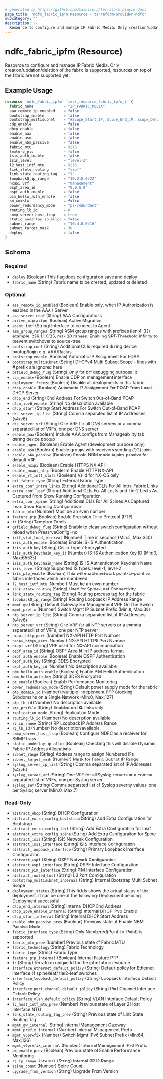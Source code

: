 ```yaml
---
# generated by https://github.com/hashicorp/terraform-plugin-docs
page_title: "ndfc_fabric_ipfm Resource - terraform-provider-ndfc"
subcategory: ""
description: |-
  Resource to configure and manage IP Fabric Media. Only creation/updation/deletion of the fabric is supported, resources on top of the fabric are not supported yet.
---
```


# ndfc_fabric_ipfm (Resource)

Resource to configure and manage IP Fabric Media. Only creation/updation/deletion of the fabric is supported, resources on top of the fabric are not supported yet.

## Example Usage

```terraform
resource "ndfc_fabric_ipfm" "test_resource_fabric_ipfm_1" {
  fabric_name              = "IP_FABRIC_MEDIA"
  aaa_remote_ip_enabled    = false
  bootstrap_enable         = false
  bootstrap_multisubnet    = "#Scope_Start_IP, Scope_End_IP, Scope_Default_Gateway, Scope_Subnet_Prefix"
  cdp_enable               = false
  dhcp_enable              = false
  enable_aaa               = false
  enable_asm               = false
  enable_nbm_passive       = false
  fabric_mtu               = 9216
  feature_ptp              = false
  isis_auth_enable         = false
  isis_level               = "level-2"
  l2_host_intf_mtu         = 9216
  link_state_routing       = "ospf"
  link_state_routing_tag   = "1"
  loopback0_ip_range       = "10.2.0.0/22"
  nxapi_vrf                = "management"
  ospf_area_id             = "0.0.0.0"
  ospf_auth_enable         = false
  pim_hello_auth_enable    = false
  pm_enable                = false
  power_redundancy_mode    = "ps-redundant"
  routing_lb_id            = 0
  snmp_server_host_trap    = true
  static_underlay_ip_alloc = false
  subnet_range             = "10.4.0.0/16"
  subnet_target_mask       = 30
  deploy                   = false
}
```

<!-- schema generated by tfplugindocs -->
## Schema

### Required

- `deploy` (Boolean) This flag does configuration save and deploy
- `fabric_name` (String) Fabric name to be created, updated or deleted.

### Optional

- `aaa_remote_ip_enabled` (Boolean) Enable only, when IP Authorization is enabled in the AAA \ Server
- `aaa_server_conf` (String) AAA Configurations
- `active_migration` (Boolean) Active Migration
- `agent_intf` (String) Interface to connect to Agent
- `asm_group_ranges` (String) ASM group ranges with prefixes (len:4-32) example: 239.1.1.0/25, max 20 ranges. Enabling SPT-Threshold Infinity to prevent switchover to source-tree.
- `bootstrap_conf` (String) Additional CLIs required during device bootup/login e.g. AAA/Radius
- `bootstrap_enable` (Boolean) Automatic IP Assignment For POAP
- `bootstrap_multisubnet` (String) DHCPv4 Multi Subnet Scope - lines with # prefix are ignored here
- `brfield_debug_flag` (String) Only for brf debugging purpose !!!
- `cdp_enable` (Boolean) Enable CDP on management interface
- `deployment_freeze` (Boolean) Disable all deployments in this fabric
- `dhcp_enable` (Boolean) Automatic IP Assignment For POAP From Local DHCP Server
- `dhcp_end` (String) End Address For Switch Out-of-Band POAP
- `dhcp_ipv6_enable` (String) No description available
- `dhcp_start` (String) Start Address For Switch Out-of-Band POAP
- `dns_server_ip_list` (String) Comma separated list of IP Addresses (v4/v6)
- `dns_server_vrf` (String) One VRF for all DNS servers or a comma separated list of VRFs, one per DNS server
- `enable_aaa` (Boolean) Include AAA configs from Manageability tab during device bootup
- `enable_agent` (Boolean) Enable Agent (development purpose only)
- `enable_asm` (Boolean) Enable groups with receivers sending (*,G) joins
- `enable_nbm_passive` (Boolean) Enable NBM mode to pim-passive for default VRF
- `enable_nxapi` (Boolean) Enable HTTPS NX-API
- `enable_nxapi_http` (Boolean) Enable HTTP NX-API
- `enable_rt_intf_stats` (Boolean) Valid for NX-OS only
- `ext_fabric_type` (String) External Fabric Type
- `extra_conf_intra_links` (String) Additional CLIs For All Intra-Fabric Links
- `extra_conf_leaf` (String) Additional CLIs For All Leafs and Tier2 Leafs As Captured From Show Running Configuration
- `extra_conf_spine` (String) Additional CLIs For All Spines As Captured From Show Running Configuration
- `fabric_mtu` (Number) Must be an even number
- `feature_ptp` (Boolean) Enable Precision Time Protocol (PTP)
- `ff` (String) Template Family
- `grfield_debug_flag` (String) Enable to clean switch configuration without reload when PreserveConfig=no
- `intf_stat_load_interval` (Number) Time in seconds (Min:5, Max:300)
- `isis_auth_enable` (Boolean) Enable IS-IS Authentication
- `isis_auth_key` (String) Cisco Type 7 Encrypted
- `isis_auth_keychain_key_id` (Number) IS-IS Authentication Key ID (Min:0, Max:65535)
- `isis_auth_keychain_name` (String) IS-IS Authentication Keychain Name
- `isis_level` (String) Supported IS types: level-1, level-2
- `isis_p2p_enable` (Boolean) This will enable network point-to-point on fabric interfaces which are numbered
- `l2_host_intf_mtu` (Number) Must be an even number
- `link_state_routing` (String) Used for Spine-Leaf Connectivity
- `link_state_routing_tag` (String) Routing process tag for the fabric
- `loopback0_ip_range` (String) Routing Loopback IP Address Range
- `mgmt_gw` (String) Default Gateway For Management VRF On The Switch
- `mgmt_prefix` (Number) Switch Mgmt IP Subnet Prefix (Min:8, Max:30)
- `ntp_server_ip_list` (String) Comma separated list of IP Addresses (v4/v6)
- `ntp_server_vrf` (String) One VRF for all NTP servers or a comma separated list of VRFs, one per NTP server
- `nxapi_http_port` (Number) NX-API HTTP Port Number
- `nxapi_https_port` (Number) NX-API HTTPS Port Number
- `nxapi_vrf` (String) VRF used for NX-API communication
- `ospf_area_id` (String) OSPF Area Id in IP address format
- `ospf_auth_enable` (Boolean) Enable OSPF Authentication
- `ospf_auth_key` (String) 3DES Encrypted
- `ospf_auth_key_id` (Number) No description available
- `pim_hello_auth_enable` (Boolean) Enable PIM Hello Authentication
- `pim_hello_auth_key` (String) 3DES Encrypted
- `pm_enable` (Boolean) Enable Performance Monitoring
- `power_redundancy_mode` (String) Default power supply mode for the fabric
- `ptp_domain_id` (Number) Multiple Independent PTP Clocking Subdomains on a Single Network (Min:0, Max:127)
- `ptp_lb_id` (Number) No description available
- `ptp_profile` (String) Enabled on ISL links only
- `replication_mode` (String) Replication Mode
- `routing_lb_id` (Number) No description available
- `rp_ip_range` (String) RP Loopback IP Address Range
- `rp_lb_id` (Number) No description available
- `snmp_server_host_trap` (Boolean) Configure NDFC as a receiver for SNMP traps
- `static_underlay_ip_alloc` (Boolean) Checking this will disable Dynamic Fabric IP Address Allocations
- `subnet_range` (String) Address range to assign Numbered IPs
- `subnet_target_mask` (Number) Mask for Fabric Subnet IP Range
- `syslog_server_ip_list` (String) Comma separated list of IP Addresses (v4/v6)
- `syslog_server_vrf` (String) One VRF for all Syslog servers or a comma separated list of VRFs, one per Syslog server
- `syslog_sev` (String) Comma separated list of Syslog severity values, one per Syslog server (Min:0, Max:7)

### Read-Only

- `abstract_dhcp` (String) DHCP Configuration
- `abstract_extra_config_bootstrap` (String) Add Extra Configuration for Bootstrap
- `abstract_extra_config_leaf` (String) Add Extra Configuration for Leaf
- `abstract_extra_config_spine` (String) Add Extra Configuration for Spine
- `abstract_isis` (String) ISIS Network Configuration
- `abstract_isis_interface` (String) ISIS Interface Configuration
- `abstract_loopback_interface` (String) Primary Loopback Interface Configuration
- `abstract_ospf` (String) OSPF Network Configuration
- `abstract_ospf_interface` (String) OSPF Interface Configuration
- `abstract_pim_interface` (String) PIM Interface Configuration
- `abstract_routed_host` (String) L3 Port Configuration
- `bootstrap_multisubnet_internal` (String) Internal Bootstrap Multi Subnet Scope
- `deployment_status` (String) This fields shows the actual status of the deployment. It can be one of the following: Deployment pending Deployment successful
- `dhcp_end_internal` (String) Internal DHCP End Address
- `dhcp_ipv6_enable_internal` (String) Internal DHCP IPv6 Enable
- `dhcp_start_internal` (String) Internal DHCP Start Address
- `enable_nbm_passive_prev` (Boolean) Previous state of Enable NBM Passive Mode
- `fabric_interface_type` (String) Only Numbered(Point-to-Point) is supported
- `fabric_mtu_prev` (Number) Previous state of Fabric MTU
- `fabric_technology` (String) Fabric Technology
- `fabric_type` (String) Fabric Type
- `feature_ptp_internal` (Boolean) Internal Feature PTP
- `id` (String) Terraform unique Id for the ipfm fabric resource
- `interface_ethernet_default_policy` (String) Default policy for Ethernet interface of spine/leaf/ tier2-leaf switches
- `interface_loopback_default_policy` (String) Loopback Interface Default Policy
- `interface_port_channel_default_policy` (String) Port Channel Interface Default Policy
- `interface_vlan_default_policy` (String) VLAN Interface Default Policy
- `l2_host_intf_mtu_prev` (Number) Previous state of Layer 2 Host Interface MTU
- `link_state_routing_tag_prev` (String) Previous state of Link State Routing Tag
- `mgmt_gw_internal` (String) Internal Management Gateway
- `mgmt_prefix_internal` (Number) Internal Management Prefix
- `mgmt_v6prefix` (Number) Switch Mgmt IPv6 Subnet Prefix (Min:64, Max:126)
- `mgmt_v6prefix_internal` (Number) Internal Management IPv6 Prefix
- `pm_enable_prev` (Boolean) Previous state of Enable Performance Monitoring
- `rp_ip_range_internal` (String) Internal RP IP Range
- `spine_count` (Number) Spine Count
- `upgrade_from_version` (String) Upgrade From Version

